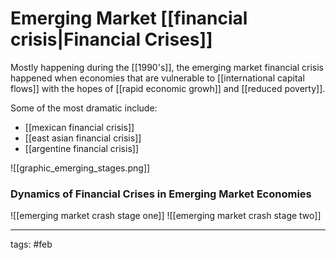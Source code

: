 # Emerging Market [[financial crisis|Financial Crises]]
Mostly happening during the [[1990's]], the emerging market financial crisis happened when economies that are vulnerable to [[international capital flows]] with the hopes of [[rapid economic growh]] and [[reduced poverty]].

Some of the most dramatic include:
- [[mexican financial crisis]]
- [[east asian financial crisis]]
- [[argentine financial crisis]]

![[graphic_emerging_stages.png]]

### Dynamics of Financial Crises in Emerging Market Economies
![[emerging market crash stage one]]
![[emerging market crash stage two]]

___
tags: #feb 
